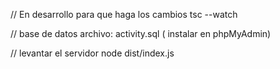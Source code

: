 

// En desarrollo para que haga los cambios
tsc --watch         

// base de datos 
archivo:  activity.sql ( instalar en phpMyAdmin)

// levantar el servidor
node dist/index.js
